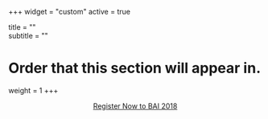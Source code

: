 ﻿+++
widget = "custom"
active = true

title = ""  
subtitle = ""  

# Order that this section will appear in.
weight = 1
+++

<div style="text-align: center;">
  <a class="btn btn-intro btn-lg" href="https://www.eventbrite.com/e/2nd-black-in-ai-workshop-at-nips2018-tickets-52474799538">Register Now to BAI 2018</a>
</div>

